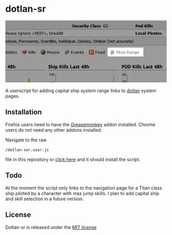 dotlan-sr
==============

![dotlan-sr screenshot](img/dotlan-sr-shot.png)

A userscript for adding capital ship system range links to [dotlan](http://evemaps.dotlan.net/) system pages.

Installation
---------

Firefox users need to have the [Greasemonkey](https://addons.mozilla.org/en-US/firefox/addon/greasemonkey/) addon installed.
Chrome users do not need any other addons installed.

Navigate to the raw

    /dotlan-ser.user.js

file in this repository or [click here](https://github.com/stuartdb/dotlan-sr/raw/master/dotlan-sr.user.js) and it should install the script.

Todo
-------

At the moment the script only links to the navigation page for a Titan class ship piloted by a character with max jump skills.
I plan to add capital ship and skill selection in a future version.

License
-------

Dotlan-sr is released under the [MIT license](http://opensource.org/licenses/MIT)


